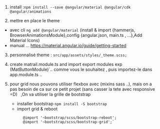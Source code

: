 

1) install :`npm install --save @angular/material @angular/cdk @angular/animations`

2) mettre en place le theme
* avec cli  `ng add @angular/material` (install & import {hammerjs, BrowserAnimationsModule},config {angular.json, main.ts , ...},Add Material Icons)
* manual ... https://material.angular.io/guide/getting-started

3) personnalisé theme : `src/app/assets/styles/_theme.scss;`

4) create matrail.module.ts and import export modules exp (MatButtonModule)`.. comme vous le souhaitez
 , puis importez-le dans app.module.ts ..


5)  pour grid nous pouvons utiliser flexbox avec (mixins sass ..), 
     mais on a pas besoin de ca sur ce petit projet (sans casser la tete avec responsive =D)
    ,On va utiliser la grille de bootstrap<br>
    * installer bootstrap `npm install -S bootstrap` 
    * import grid & reboot
    ```
          @import '~bootstrap/scss/bootstrap-reboot';
          @import '~bootstrap/scss/bootstrap-grid';`
    ```
